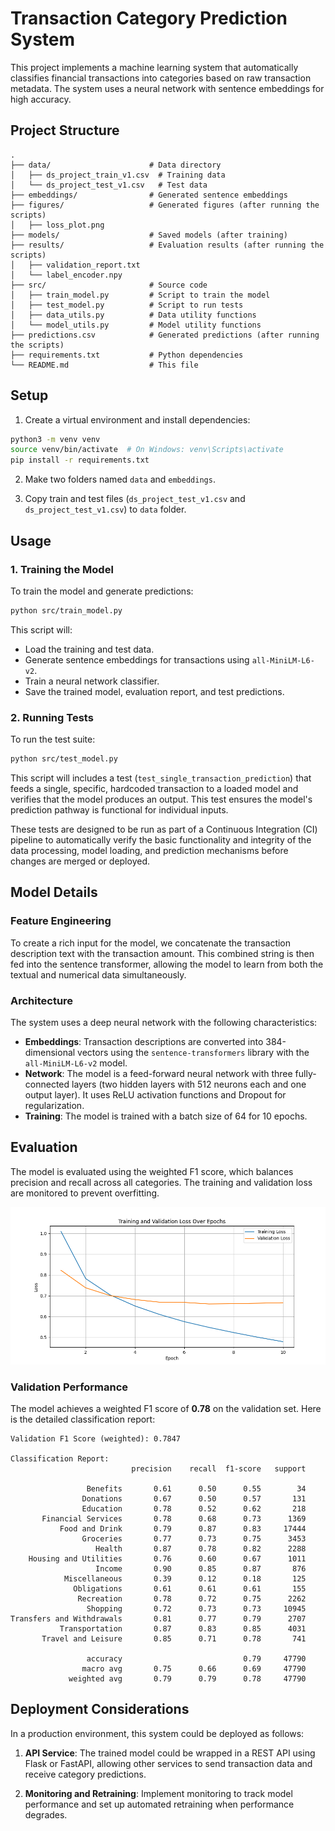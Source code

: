 # Transaction Category Prediction System

This project implements a machine learning system that automatically classifies financial transactions into categories based on raw transaction metadata. The system uses a neural network with sentence embeddings for high accuracy.

## Project Structure

```
.
├── data/                      # Data directory
│   ├── ds_project_train_v1.csv  # Training data
│   └── ds_project_test_v1.csv   # Test data
├── embeddings/                # Generated sentence embeddings
├── figures/                   # Generated figures (after running the scripts)
│   ├── loss_plot.png
├── models/                    # Saved models (after training)
├── results/                   # Evaluation results (after running the scripts)
│   ├── validation_report.txt
│   └── label_encoder.npy
├── src/                       # Source code
│   ├── train_model.py         # Script to train the model
│   ├── test_model.py          # Script to run tests
│   ├── data_utils.py          # Data utility functions
│   └── model_utils.py         # Model utility functions
├── predictions.csv            # Generated predictions (after running the scripts)
├── requirements.txt           # Python dependencies
└── README.md                  # This file
```

## Setup

1. Create a virtual environment and install dependencies:

```bash
python3 -m venv venv
source venv/bin/activate  # On Windows: venv\Scripts\activate
pip install -r requirements.txt
```

2. Make two folders named `data` and `embeddings`.

3. Copy train and test files (`ds_project_test_v1.csv` and `ds_project_test_v1.csv`) to `data` folder.

## Usage

### 1. Training the Model

To train the model and generate predictions:

```bash
python src/train_model.py
```

This script will:
- Load the training and test data.
- Generate sentence embeddings for transactions using `all-MiniLM-L6-v2`.
- Train a neural network classifier.
- Save the trained model, evaluation report, and test predictions.

### 2. Running Tests

To run the test suite:

```bash
python src/test_model.py
```

This script will includes a test (`test_single_transaction_prediction`) that feeds a single, specific, hardcoded transaction to a loaded model and verifies that the model produces an output. This test ensures the model's prediction pathway is functional for individual inputs.

These tests are designed to be run as part of a Continuous Integration (CI) pipeline to automatically verify the basic functionality and integrity of the data processing, model loading, and prediction mechanisms before changes are merged or deployed.

## Model Details

### Feature Engineering
To create a rich input for the model, we concatenate the transaction description text with the transaction amount. This combined string is then fed into the sentence transformer, allowing the model to learn from both the textual and numerical data simultaneously.

### Architecture
The system uses a deep neural network with the following characteristics:
- **Embeddings**: Transaction descriptions are converted into 384-dimensional vectors using the `sentence-transformers` library with the `all-MiniLM-L6-v2` model.
- **Network**: The model is a feed-forward neural network with three fully-connected layers (two hidden layers with 512 neurons each and one output layer). It uses ReLU activation functions and Dropout for regularization.
- **Training**: The model is trained with a batch size of 64 for 10 epochs.

## Evaluation

The model is evaluated using the weighted F1 score, which balances precision and recall across all categories. The training and validation loss are monitored to prevent overfitting.

![Training and Validation Loss](figures/loss_plot.png)

### Validation Performance

The model achieves a weighted F1 score of **0.78** on the validation set. Here is the detailed classification report:

```
Validation F1 Score (weighted): 0.7847

Classification Report:
                           precision    recall  f1-score   support

                 Benefits       0.61      0.50      0.55        34
                Donations       0.67      0.50      0.57       131
                Education       0.78      0.52      0.62       218
       Financial Services       0.78      0.68      0.73      1369
           Food and Drink       0.79      0.87      0.83     17444
                Groceries       0.77      0.73      0.75      3453
                   Health       0.87      0.78      0.82      2288
    Housing and Utilities       0.76      0.60      0.67      1011
                   Income       0.90      0.85      0.87       876
            Miscellaneous       0.39      0.12      0.18       125
              Obligations       0.61      0.61      0.61       155
               Recreation       0.78      0.72      0.75      2262
                 Shopping       0.72      0.73      0.73     10945
Transfers and Withdrawals       0.81      0.77      0.79      2707
           Transportation       0.87      0.83      0.85      4031
       Travel and Leisure       0.85      0.71      0.78       741

                 accuracy                           0.79     47790
                macro avg       0.75      0.66      0.69     47790
             weighted avg       0.79      0.79      0.78     47790
```

## Deployment Considerations

In a production environment, this system could be deployed as follows:

1. **API Service**: The trained model could be wrapped in a REST API using Flask or FastAPI, allowing other services to send transaction data and receive category predictions.

2. **Monitoring and Retraining**: Implement monitoring to track model performance and set up automated retraining when performance degrades.
